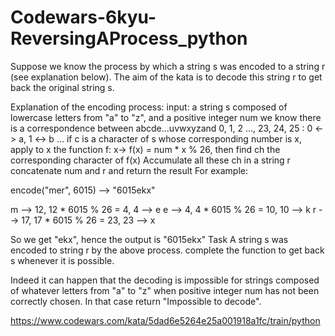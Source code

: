 # Codewars-6kyu-ReversingAProcess_python



Suppose we know the process by which a string s was encoded to a string r (see explanation below). The aim of the kata is to decode this string r to get back the original string s.

Explanation of the encoding process:
input: a string s composed of lowercase letters from "a" to "z", and a positive integer num
we know there is a correspondence between abcde...uvwxyzand 0, 1, 2 ..., 23, 24, 25 : 0 <-> a, 1 <-> b ...
if c is a character of s whose corresponding number is x, apply to x the function f: x-> f(x) = num * x % 26, then find ch the corresponding character of f(x)
Accumulate all these ch in a string r
concatenate num and r and return the result
For example:

encode("mer", 6015)  -->  "6015ekx"

m --> 12,   12 * 6015 % 26 = 4,    4  --> e
e --> 4,     4 * 6015 % 26 = 10,   10 --> k
r --> 17,   17 * 6015 % 26 = 23,   23 --> x

So we get "ekx", hence the output is "6015ekx"
Task
A string s was encoded to string r by the above process. complete the function to get back s whenever it is possible.

Indeed it can happen that the decoding is impossible for strings composed of whatever letters from "a" to "z" when positive integer num has not been correctly chosen. In that case return "Impossible to decode".





https://www.codewars.com/kata/5dad6e5264e25a001918a1fc/train/python







  
